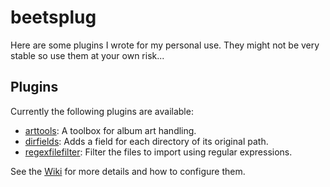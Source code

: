 # beetsplug

Here are some plugins I wrote for my personal use. They might not be very
stable so use them at your own risk...

## Plugins
Currently the following plugins are available:
* [arttools](https://github.com/mried/beetsplug/wiki/arttools): A toolbox for album art handling.
* [dirfields](https://github.com/mried/beetsplug/wiki/dirfields): Adds a field for each directory of its original path.
* [regexfilefilter](https://github.com/mried/beetsplug/wiki/regexfilefilter): Filter the files to import using regular expressions.
 
See the [Wiki](https://github.com/mried/beetsplug/wiki) for more details and how to configure them.
